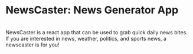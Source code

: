 # NewsCaster: News Generator App
<br>
NewsCaster is a react app that can be used to grab quick daily news bites. If you are interested in news, weather, politics, and sports news, a newscaster is for you!